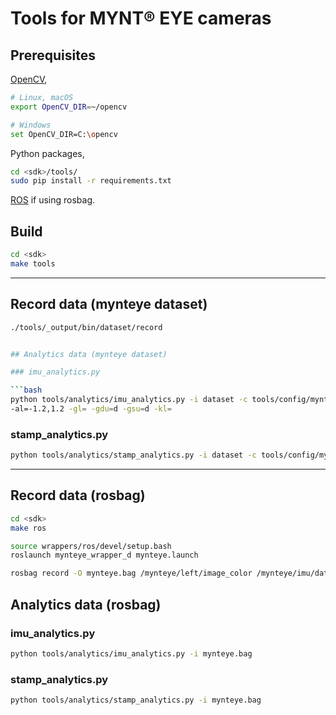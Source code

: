 # Tools for MYNT® EYE cameras

## Prerequisites

[OpenCV](https://opencv.org/),

```bash
# Linux, macOS
export OpenCV_DIR=~/opencv

# Windows
set OpenCV_DIR=C:\opencv
```

Python packages,

```bash
cd <sdk>/tools/
sudo pip install -r requirements.txt
```

[ROS](http://www.ros.org/) if using rosbag.

## Build

```bash
cd <sdk>
make tools
```

---

## Record data (mynteye dataset)

```bash
./tools/_output/bin/dataset/record


## Analytics data (mynteye dataset)

### imu_analytics.py

```bash
python tools/analytics/imu_analytics.py -i dataset -c tools/config/mynteye/mynteye_config.yaml \
-al=-1.2,1.2 -gl= -gdu=d -gsu=d -kl=
```

### stamp_analytics.py

```bash
python tools/analytics/stamp_analytics.py -i dataset -c tools/config/mynteye/mynteye_config.yaml
```

---

## Record data (rosbag)

```bash
cd <sdk>
make ros
```

```bash
source wrappers/ros/devel/setup.bash
roslaunch mynteye_wrapper_d mynteye.launch
```

```bash
rosbag record -O mynteye.bag /mynteye/left/image_color /mynteye/imu/data_raw /mynteye/temp/data_raw
```

## Analytics data (rosbag)

### imu_analytics.py

```bash
python tools/analytics/imu_analytics.py -i mynteye.bag
```

### stamp_analytics.py

```bash
python tools/analytics/stamp_analytics.py -i mynteye.bag
```
